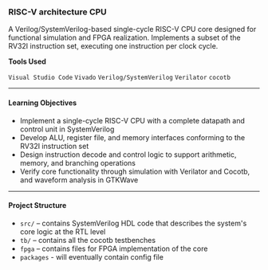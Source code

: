 ### RISC-V architecture CPU
A Verilog/SystemVerilog-based single-cycle RISC-V CPU core designed for functional simulation and FPGA realization. Implements a subset of the RV32I instruction set, executing one instruction per clock cycle.

**Tools Used**

`Visual Studio Code`
`Vivado`
`Verilog/SystemVerilog`
`Verilator`
`cocotb`

---

#### **Learning Objectives**

- Implement a single-cycle RISC-V CPU with a complete datapath and control unit in SystemVerilog
- Develop ALU, register file, and memory interfaces conforming to the RV32I instruction set
- Design instruction decode and control logic to support arithmetic, memory, and branching operations
- Verify core functionality through simulation with Verilator and Cocotb, and waveform analysis in GTKWave

--- 

#### **Project Structure**
- `src/` – contains SystemVerilog HDL code that describes the system's core logic at the RTL level
- `tb/` – contains all the cocotb testbenches
- `fpga` – contains files for FPGA implementation of the core
- `packages` - will eventually contain config file